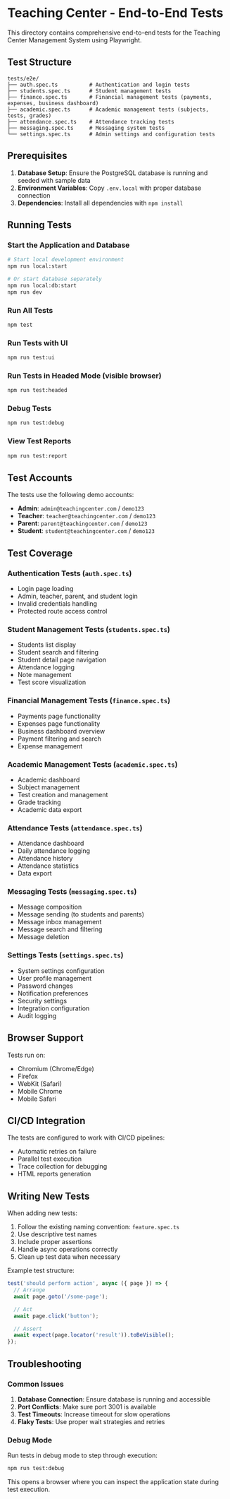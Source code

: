 # Teaching Center - End-to-End Tests

This directory contains comprehensive end-to-end tests for the Teaching Center Management System using Playwright.

## Test Structure

```
tests/e2e/
├── auth.spec.ts          # Authentication and login tests
├── students.spec.ts      # Student management tests
├── finance.spec.ts       # Financial management tests (payments, expenses, business dashboard)
├── academic.spec.ts      # Academic management tests (subjects, tests, grades)
├── attendance.spec.ts    # Attendance tracking tests
├── messaging.spec.ts     # Messaging system tests
└── settings.spec.ts      # Admin settings and configuration tests
```

## Prerequisites

1. **Database Setup**: Ensure the PostgreSQL database is running and seeded with sample data
2. **Environment Variables**: Copy `.env.local` with proper database connection
3. **Dependencies**: Install all dependencies with `npm install`

## Running Tests

### Start the Application and Database

```bash
# Start local development environment
npm run local:start

# Or start database separately
npm run local:db:start
npm run dev
```

### Run All Tests

```bash
npm test
```

### Run Tests with UI

```bash
npm run test:ui
```

### Run Tests in Headed Mode (visible browser)

```bash
npm run test:headed
```

### Debug Tests

```bash
npm run test:debug
```

### View Test Reports

```bash
npm run test:report
```

## Test Accounts

The tests use the following demo accounts:

- **Admin**: `admin@teachingcenter.com` / `demo123`
- **Teacher**: `teacher@teachingcenter.com` / `demo123`
- **Parent**: `parent@teachingcenter.com` / `demo123`
- **Student**: `student@teachingcenter.com` / `demo123`

## Test Coverage

### Authentication Tests (`auth.spec.ts`)
- Login page loading
- Admin, teacher, parent, and student login
- Invalid credentials handling
- Protected route access control

### Student Management Tests (`students.spec.ts`)
- Students list display
- Student search and filtering
- Student detail page navigation
- Attendance logging
- Note management
- Test score visualization

### Financial Management Tests (`finance.spec.ts`)
- Payments page functionality
- Expenses page functionality
- Business dashboard overview
- Payment filtering and search
- Expense management

### Academic Management Tests (`academic.spec.ts`)
- Academic dashboard
- Subject management
- Test creation and management
- Grade tracking
- Academic data export

### Attendance Tests (`attendance.spec.ts`)
- Attendance dashboard
- Daily attendance logging
- Attendance history
- Attendance statistics
- Data export

### Messaging Tests (`messaging.spec.ts`)
- Message composition
- Message sending (to students and parents)
- Message inbox management
- Message search and filtering
- Message deletion

### Settings Tests (`settings.spec.ts`)
- System settings configuration
- User profile management
- Password changes
- Notification preferences
- Security settings
- Integration configuration
- Audit logging

## Browser Support

Tests run on:
- Chromium (Chrome/Edge)
- Firefox
- WebKit (Safari)
- Mobile Chrome
- Mobile Safari

## CI/CD Integration

The tests are configured to work with CI/CD pipelines:
- Automatic retries on failure
- Parallel test execution
- Trace collection for debugging
- HTML reports generation

## Writing New Tests

When adding new tests:

1. Follow the existing naming convention: `feature.spec.ts`
2. Use descriptive test names
3. Include proper assertions
4. Handle async operations correctly
5. Clean up test data when necessary

Example test structure:

```typescript
test('should perform action', async ({ page }) => {
  // Arrange
  await page.goto('/some-page');

  // Act
  await page.click('button');

  // Assert
  await expect(page.locator('result')).toBeVisible();
});
```

## Troubleshooting

### Common Issues

1. **Database Connection**: Ensure database is running and accessible
2. **Port Conflicts**: Make sure port 3001 is available
3. **Test Timeouts**: Increase timeout for slow operations
4. **Flaky Tests**: Use proper wait strategies and retries

### Debug Mode

Run tests in debug mode to step through execution:

```bash
npm run test:debug
```

This opens a browser where you can inspect the application state during test execution.